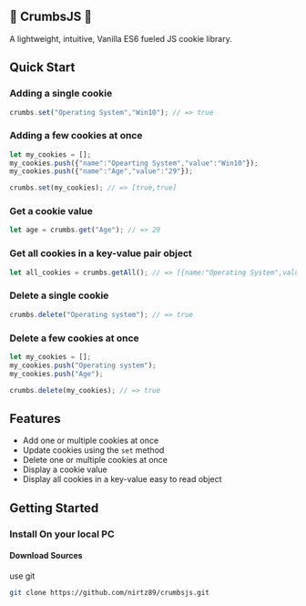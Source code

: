 ## 🍪 CrumbsJS 🍪

A lightweight, intuitive, Vanilla ES6 fueled JS cookie library.

## Quick Start

### Adding a single cookie
```javascript
crumbs.set("Operating System","Win10"); // => true
```

### Adding a few cookies at once
```javascript
let my_cookies = [];
my_cookies.push({"name":"Opearting System","value":"Win10"});
my_cookies.push({"name":"Age","value":"29"});

crumbs.set(my_cookies); // => [true,true]
```

### Get a cookie value
```javascript
let age = crumbs.get("Age"); // => 29
```

### Get all cookies in a key-value pair object
```javascript
let all_cookies = crumbs.getAll(); // => [{name:"Operating System",value:"Win10"},{name:"Age",value:29}]
```

### Delete a single cookie
```javascript
crumbs.delete("Operating system"); // => true
```

### Delete a few cookies at once
```javascript
let my_cookies = [];
my_cookies.push("Operating system");
my_cookies.push("Age");

crumbs.delete(my_cookies); // => true
```

## Features

* Add one or multiple cookies at once
* Update cookies using the `set` method
* Delete one or multiple cookies at once
* Display a cookie value
* Display all cookies in a key-value easy to read object


## Getting Started

### Install On your local PC

#### Download Sources

use git

```bash
git clone https://github.com/nirtz89/crumbsjs.git
```
